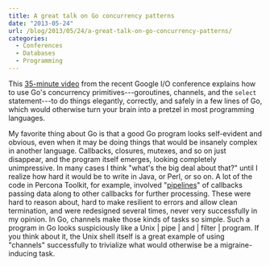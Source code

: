 ```yaml
---
title: A great talk on Go concurrency patterns
date: "2013-05-24"
url: /blog/2013/05/24/a-great-talk-on-go-concurrency-patterns/
categories:
  - Conferences
  - Databases
  - Programming
---
```

This [35-minute video](https://developers.google.com/events/io/sessions/332768653) from the recent Google I/O conference explains how to use Go's concurrency primitives---goroutines, channels, and the `select` statement---to do things elegantly, correctly, and safely in a few lines of Go, which would otherwise turn your brain into a pretzel in most programming languages.

<!--more-->

My favorite thing about Go is that a good Go program looks self-evident and obvious, even when it may be doing things that would be insanely complex in another language. Callbacks, closures, mutexes, and so on just disappear, and the program itself emerges, looking completely unimpressive. In many cases I think "what's the big deal about that?" until I realize how hard it would be to write in Java, or Perl, or so on. A lot of the code in Percona Toolkit, for example, involved "[pipelines](http://bazaar.launchpad.net/~percona-toolkit-dev/percona-toolkit/2.1/view/head:/bin/pt-query-digest#L11835)" of callbacks passing data along to other callbacks for further processing. These were hard to reason about, hard to make resilient to errors and allow clean termination, and were redesigned several times, never very successfully in my opinion. In Go, channels make those kinds of tasks so simple. Such a program in Go looks suspiciously like a Unix | pipe | and | filter | program. If you think about it, the Unix shell itself is a great example of using "channels" successfully to trivialize what would otherwise be a migraine-inducing task.


